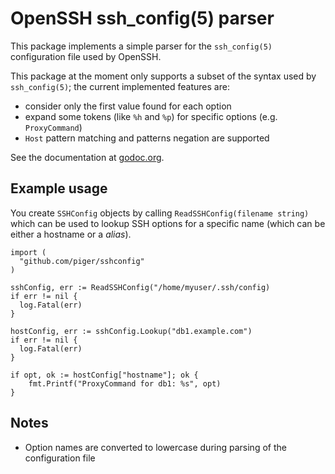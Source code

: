 # OpenSSH ssh_config(5) parser

This package implements a simple parser for the `ssh_config(5)` configuration file used by
OpenSSH.

This package at the moment only supports a subset of the syntax used by `ssh_config(5)`; the current
implemented features are:

- consider only the first value found for each option
- expand some tokens (like `%h` and `%p`) for specific options (e.g. `ProxyCommand`)
- `Host` pattern matching and patterns negation are supported

See the documentation at [godoc.org](https://godoc.org/github.com/piger/sshconfig).

## Example usage

You create `SSHConfig` objects by calling `ReadSSHConfig(filename string)` which can be used to
lookup SSH options for a specific name (which can be either a hostname or a *alias*).

    import (
      "github.com/piger/sshconfig"
    )

    sshConfig, err := ReadSSHConfig("/home/myuser/.ssh/config)
    if err != nil {
      log.Fatal(err)
    }

    hostConfig, err := sshConfig.Lookup("db1.example.com")
    if err != nil {
      log.Fatal(err)
    }

    if opt, ok := hostConfig["hostname"]; ok {
        fmt.Printf("ProxyCommand for db1: %s", opt)
    }

## Notes

- Option names are converted to lowercase during parsing of the configuration file

